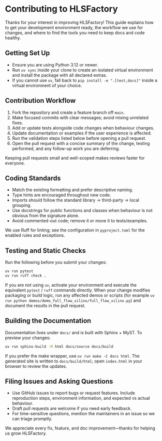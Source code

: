 # Contributing to HLSFactory

Thanks for your interest in improving HLSFactory! This guide explains how to get your development environment ready, the workflow we use for changes, and where to find the tools you need to keep docs and code healthy.

## Getting Set Up

- Ensure you are using Python 3.12 or newer.
- Run `uv sync` inside your clone to create an isolated virtual environment and install the package with all declared extras.
- If you cannot use `uv`, fall back to `pip install -e ".[test,docs]"` inside a virtual environment of your choice.

## Contribution Workflow

1. Fork the repository and create a feature branch off `main`.
2. Make focused commits with clear messages; avoid mixing unrelated fixes.
3. Add or update tests alongside code changes when behaviour changes.
4. Update documentation or examples if the user experience is affected.
5. Run the validation steps listed below before opening a pull request.
6. Open the pull request with a concise summary of the change, testing performed, and any follow-up work you are deferring.

Keeping pull requests small and well-scoped makes reviews faster for everyone.

## Coding Standards

- Match the existing formatting and prefer descriptive naming.
- Type hints are encouraged throughout new code.
- Imports should follow the standard library → third-party → local grouping.
- Use docstrings for public functions and classes when behaviour is not obvious from the signature alone.
- Avoid commented-out code; remove it or move it to tests/examples.

We use Ruff for linting; see the configuration in `pyproject.toml` for the enabled rules and exceptions.

## Testing and Static Checks

Run the following before you submit your changes:

```bash
uv run pytest
uv run ruff check .
```

If you are not using `uv`, activate your environment and execute the equivalent `pytest` / `ruff` commands directly. When your change modifies packaging or build logic, run any affected demos or scripts (for example `uv run python demos/demo_full_flow_xilinx/full_flow_xilinx.py`) and document the results in the pull request.

## Building the Documentation

Documentation lives under `docs/` and is built with Sphinx + MyST. To preview your changes:

```bash
uv run sphinx-build -M html docs/source docs/build
```

If you prefer the make wrapper, use `uv run make -C docs html`. The generated site is written to `docs/build/html`; open `index.html` in your browser to review the updates.

## Filing Issues and Asking Questions

- Use GitHub issues to report bugs or request features. Include reproduction steps, environment information, and expected vs actual behaviour.
- Draft pull requests are welcome if you need early feedback.
- For time-sensitive questions, mention the maintainers in an issue so we can triage promptly.

We appreciate every fix, feature, and doc improvement—thanks for helping us grow HLSFactory.
